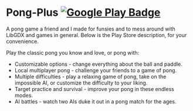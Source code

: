 # Pong-Plus [![Google Play Badge](https://developer.android.com/images/brand/en_generic_rgb_wo_45.png)](https://play.google.com/store/apps/details?id=vandykeewens.pongplus)
A pong game a friend and I made for funsies and to mess around with LibGDX and games in general. Below is the Play Store description, for your convenience.

Play the classic pong you know and love, or pong with:
* Customizable options - change everything about the ball and paddle.
* Local multiplayer pong - challenge your friends to a game of pong.
* Multiple difficulties - play a relaxing game of pong, take on the impossible AI, or customize the difficulty to your liking.
* Target practice and survival - improve your pong in these endless modes.
* AI battles - watch two AIs duke it out in a pong match for the ages.
